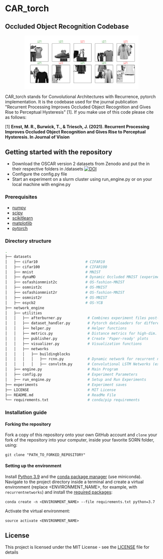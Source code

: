 # CAR_torch
## Occluded Object Recognition Codebase

<p align="center">
  <img src="https://github.com/mrernst/CAR_torch/blob/master/img/OSCAR_fmnist.png" width="375">

CAR_torch stands for Convolutional Architectures with Recurrence, pytorch implementation. It is the codebase used for the journal publication "Recurrent Processing Improves Occluded Object Recognition and Gives Rise to Perceptual Hysteresis" [1]. 
If you make use of this code please cite as follows:
 

[1] **Ernst, M. R., Burwick, T., & Triesch, J. (2021). Recurrent Processing Improves Occluded Object Recognition and Gives Rise to Perceptual Hysteresis. In Journal of Vision**


## Getting started with the repository

* Download the OSCAR version 2 datasets from Zenodo and put the in their respective folders in /datasets [![DOI](https://zenodo.org/badge/DOI/10.5281/zenodo.4085133.svg)](https://doi.org/10.5281/zenodo.4085133)
* Configure the config.py file
* Start an experiment on a slurm cluster using run_engine.py or on your local machine with engine.py

### Prerequisites

* [numpy](http://www.numpy.org/)
* [scipy](https://www.scipy.org/)
* [scikitlearn](http://scikit-learn.org/)
* [matplotlib](https://matplotlib.org/)
* [pytorch](https://www.pytorch.org/)


### Directory structure

```bash
.
├── datasets                          
│   ├── cifar10                      # CIFAR10
│   ├── cifar100                     # CIFAR100
│   ├── mnist                        # MNIST
│   ├── dynaMO                       # Dynamic Occluded MNIST (experimental)
│   ├── osfashionmnist2c             # OS-fashion-MNIST
│   ├── osmnist2c                    # OS-MNIST
│   ├── osfashionmnist2r             # OS-fashion-MNIST
│   ├── osmnist2r                    # OS-MNIST
│   ├── osycb2                       # OS-YCB
├── network_engine                    
│   ├── utilities             		    
│   │   ├── afterburner.py            # Combines experiment files post-hoc
│   │   ├── dataset_handler.py        # Pytorch dataloaders for different datasets
│   │   ├── helper.py                 # Helper functions
│   │   ├── metrics.py                # Distance metrics for high-dim. analysis
│   │   ├── publisher.py              # Create 'Paper-ready' plots      
│   │   ├── visualizer.py             # Visualization functions
│   │   ├── networks
│   │   │   ├── buildingblocks
│   │   │   │   ├── rcnn.py           # Dynamic network for recurrent networks
│   │   │   │   ├── convlstm.py       # Convolutional LSTM Networks (experimental)
│   ├── engine.py                     # Main Program
│   ├── config.py             		  # Experiment Parameters 
│   ├── run_engine.py                 # Setup and Run Experiments
├── experiments                       # Experiment saves
├── LICENSE                           # MIT License
├── README.md                         # ReadMe File
└── requirements.txt                  # conda/pip requirements
```

### Installation guide

#### Forking the repository

Fork a copy of this repository onto your own GitHub account and `clone` your fork of the repository into your computer, inside your favorite SORN folder, using:

`git clone "PATH_TO_FORKED_REPOSITORY"`

#### Setting up the environment

Install [Python 3.9](https://www.python.org/downloads/release/python-395/) and the [conda package manager](https://conda.io/miniconda.html) (use miniconda). Navigate to the project directory inside a terminal and create a virtual environment (replace <ENVIRONMENT_NAME>, for example, with `recurrentnetworks`) and install the [required packages](requirements.txt):

`conda create -n <ENVIRONMENT_NAME> --file requirements.txt python=3.7`

Activate the virtual environment:

`source activate <ENVIRONMENT_NAME>`


## License

This project is licensed under the MIT License - see the [LICENSE](LICENSE) file for details
